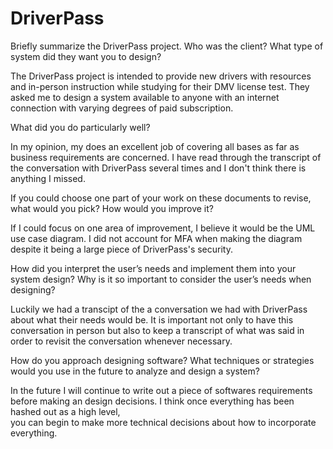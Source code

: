 # DriverPass

Briefly summarize the DriverPass project. Who was the client? What type of system did they want you to design?

The DriverPass project is intended to provide new drivers with resources and in-person instruction while studying for their DMV license test. 
They asked me to design a system available to anyone with an internet connection with varying degrees of paid subscription.

What did you do particularly well?

In my opinion, my does an excellent job of covering all bases as far as business requirements are concerned. I have read through the transcript of the 
conversation with DriverPass several times and I don't think there is anything I missed.

If you could choose one part of your work on these documents to revise, what would you pick? How would you improve it?

If I could focus on one area of improvement, I believe it would be the UML use case diagram. I did not account for MFA when making the diagram despite it being a large 
piece of DriverPass's security.

How did you interpret the user’s needs and implement them into your system design? Why is it so important to consider the user’s needs when designing?

Luckily we had a transcipt of the a conversation we had with DriverPass about what their needs would be. It is important not only to have this conversation in person
but also to keep a transcript of what was said in order to revisit the conversation whenever necessary.

How do you approach designing software? What techniques or strategies would you use in the future to analyze and design a system?

In the future I will continue to write out a piece of softwares requirements before making an design decisions. I think once everything has been hashed out as a high level,  
you can begin to make more technical decisions about how to incorporate everything.
